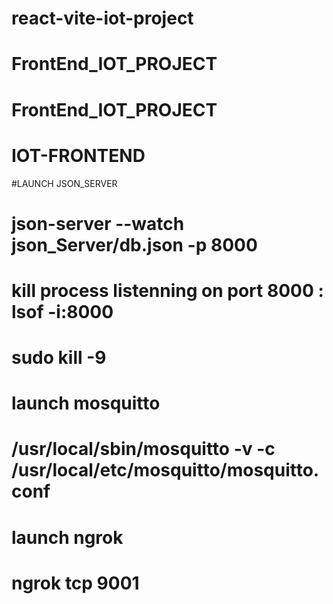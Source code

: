 # react-vite-iot-project
# FrontEnd_IOT_PROJECT
# FrontEnd_IOT_PROJECT
# IOT-FRONTEND


#LAUNCH JSON_SERVER

# json-server --watch json_Server/db.json -p  8000   

# kill process listenning on port 8000 : lsof -i:8000 
# sudo kill -9 <pid>

# launch mosquitto
#  /usr/local/sbin/mosquitto -v -c /usr/local/etc/mosquitto/mosquitto.conf

# launch ngrok
#  ngrok tcp 9001    